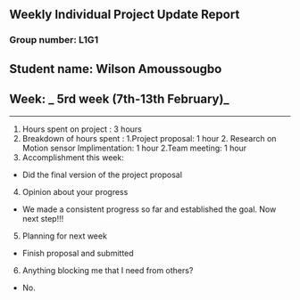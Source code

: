 ## Weekly Individual Project Update Report
### Group number: L1G1

## Student name: Wilson Amoussougbo
## Week: _ 5rd week (7th-13th February)_
___
1. Hours spent on project : 3 hours
2. Breakdown of hours spent :
   1.Project proposal: 1 hour
   2. Research on Motion sensor Implimentation: 1 hour
   2.Team meeting: 1 hour
3. Accomplishment this week:
  - Did the final version of the project proposal
4. Opinion about your progress
  - We made a consistent progress so far and established the goal. Now next step!!!
5. Planning for next week
  - Finish proposal and submitted
6. Anything blocking me that I need from others? 
  - No.
